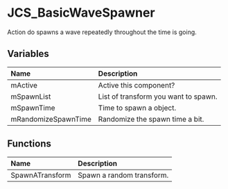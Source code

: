 # JCS_BasicWaveSpawner

Action do spawns a wave repeatedly throughout the time is going.

## Variables

| Name                | Description                          |
|:--------------------|:-------------------------------------|
| mActive             | Active this component?               |
| mSpawnList          | List of transform you want to spawn. |
| mSpawnTime          | Time to spawn a object.              |
| mRandomizeSpawnTime | Randomize the spawn time a bit.      |

## Functions

| Name            | Description               |
|:----------------|:--------------------------|
| SpawnATransform | Spawn a random transform. |
